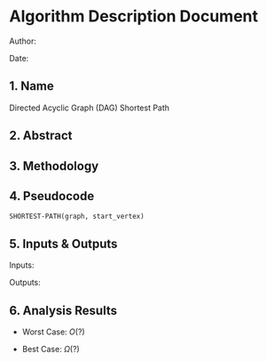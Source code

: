# Algorithm Description Document

Author: 

Date: 

## 1. Name
Directed Acyclic Graph (DAG) Shortest Path

## 2. Abstract

## 3. Methodology

## 4. Pseudocode

```
SHORTEST-PATH(graph, start_vertex)

```

## 5. Inputs & Outputs

Inputs:

Outputs:

## 6. Analysis Results

* Worst Case: $O(?)$

* Best Case: $\Omega(?)$

